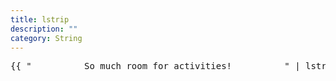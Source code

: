 ```yaml
---
title: lstrip
description: ""
category: String
---
```


<pre>{{ "          So much room for activities!          " | lstrip }}</pre>
<!-- Output: "So much room for activities!          " -->
